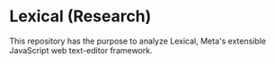 # Lexical (Research)

This repository has the purpose to analyze Lexical, Meta's
extensible JavaScript web text-editor framework.
